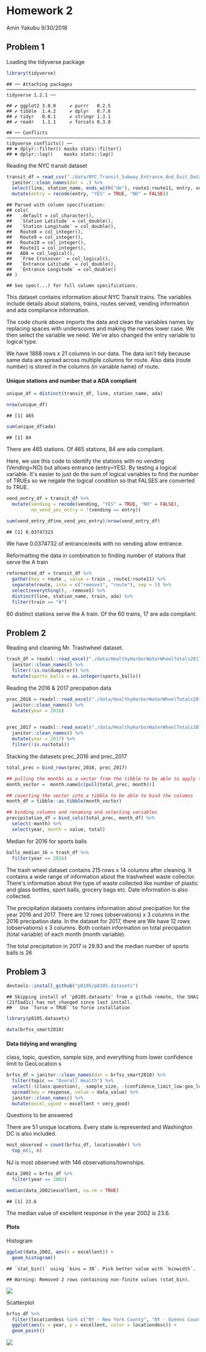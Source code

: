 Homework 2
================
Amin Yakubu
9/30/2018

Problem 1
---------

Loading the tidyverse package

``` r
library(tidyverse)
```

    ## ── Attaching packages ───────────────────────────────────────────────────────────────────── tidyverse 1.2.1 ──

    ## ✔ ggplot2 3.0.0     ✔ purrr   0.2.5
    ## ✔ tibble  1.4.2     ✔ dplyr   0.7.6
    ## ✔ tidyr   0.8.1     ✔ stringr 1.3.1
    ## ✔ readr   1.1.1     ✔ forcats 0.3.0

    ## ── Conflicts ──────────────────────────────────────────────────────────────────────── tidyverse_conflicts() ──
    ## ✖ dplyr::filter() masks stats::filter()
    ## ✖ dplyr::lag()    masks stats::lag()

Reading the NYC transit dataset

``` r
transit_df = read_csv("./data/NYC_Transit_Subway_Entrance_And_Exit_Data.csv") %>% 
  janitor::clean_names(dat = .) %>% 
  select(line, station_name, ends_with("de"), route1:route11, entry, vending, entrance_type, ada ) %>% 
  mutate(entry = recode(entry, "YES" = TRUE, "NO" = FALSE))
```

    ## Parsed with column specification:
    ## cols(
    ##   .default = col_character(),
    ##   `Station Latitude` = col_double(),
    ##   `Station Longitude` = col_double(),
    ##   Route8 = col_integer(),
    ##   Route9 = col_integer(),
    ##   Route10 = col_integer(),
    ##   Route11 = col_integer(),
    ##   ADA = col_logical(),
    ##   `Free Crossover` = col_logical(),
    ##   `Entrance Latitude` = col_double(),
    ##   `Entrance Longitude` = col_double()
    ## )

    ## See spec(...) for full column specifications.

This dataset contains information about NYC Transit trains. The variables include details about stations, trains, routes served, vending information and ada compliance information.

The code chunk above imports the data and clean the variables names by replacing spaces with underscores and making the names lower case. We then select the variable we need. We've also changed the entry variable to logical type.

We have 1868 rows x 21 columns in our data. The data isn't tidy because same data are spread across multiple columns for route. Also data (route number) is stored in the columns (in variable name) of route.

#### Unique stations and number that a ADA compliant

``` r
unique_df = distinct(transit_df, line, station_name, ada)

nrow(unique_df)
```

    ## [1] 465

``` r
sum(unique_df$ada)
```

    ## [1] 84

There are 465 stations. Of 465 stations, 84 are ada compliant.

Here, we use this code to identify the stations with no vending (Vending=NO) but allows entrance (entry=YES). By testing a logical variable. It's easier to just do the sum of logical variables to find the number of TRUEs so we negate the logical condition so that FALSES are converted to TRUE.

``` r
vend_entry_df = transit_df %>% 
  mutate(vending = recode(vending, "YES" = TRUE, "NO" = FALSE),
         no_vend_yes_entry = !(vending == entry)) 
  
sum(vend_entry_df$no_vend_yes_entry)/nrow(vend_entry_df)
```

    ## [1] 0.03747323

We have 0.0374732 of entrance/exits with no vending allow entrance.

Reformatting the data in combination to finding number of stations that serve the A train

``` r
reformatted_df = transit_df %>% 
  gather(key = route , value = train , route1:route11) %>% 
  separate(route, into = c("remove1", "route"), sep = 5) %>% 
  select(everything(), -remove1) %>% 
  distinct(line, station_name, train, ada) %>% 
  filter(train == "A")
```

60 distinct stations serve the A train. Of the 60 trains, 17 are ada compliant.

Problem 2
---------

Reading and cleaning Mr. Trashwheel dataset.

``` r
trash_df = readxl::read_excel("./data/HealthyHarborWaterWheelTotals2017-9-26.xlsx", sheet = "Mr. Trash Wheel", range = "A2:N258") %>% 
  janitor::clean_names() %>% 
  filter(!is.na(dumpster)) %>% 
  mutate(sports_balls = as.integer(sports_balls))
```

Reading the 2016 & 2017 precipation data

``` r
prec_2016 = readxl::read_excel("./data/HealthyHarborWaterWheelTotals2017-9-26.xlsx", sheet = "2016 Precipitation", range = "A2:B14") %>% 
  janitor::clean_names() %>% 
  mutate(year = 2016)
  

prec_2017 = readxl::read_excel("./data/HealthyHarborWaterWheelTotals2017-9-26.xlsx", sheet = "2017 Precipitation", range = "A2:B14") %>% 
  janitor::clean_names() %>% 
  mutate(year = 2017) %>% 
  filter(!is.na(total))
```

Stacking the datasets prec\_2016 and prec\_2017

``` r
total_prec = bind_rows(prec_2016, prec_2017) 

## pulling the months as a vector from the tibble to be able to apply the month.name function
month_vector =  month.name[c(pull(total_prec, month))]

## coverting the vector into a tibble to be able to bind the columns
month_df = tibble::as.tibble(month_vector) 

## binding columns and renaming and selecting variables
precipitation_df = bind_cols(total_prec, month_df) %>% 
  select(-month) %>% 
  select(year, month = value, total)
```

Median for 2016 for sports balls

``` r
balls_median_16 = trash_df %>% 
  filter(year == 2016)
```

The trash wheel dataset contains 215 rows x 14 columns after cleaning. It contains a wide range of information about the trashwheel waste collector. There's information about the type of waste collected like number of plastic and glass bottles, sport balls, grocery bags etc. Date information is also collected.

The precipitation datasets contains information about precipation for the year 2016 and 2017. There are 12 rows (observations) x 3 columns in the 2016 precipation data. In the dataset for 2017, there are We have 12 rows (observations) x 3 columns. Both contain information on total precipation (total variable) of each month (month variable).

The total precipitation in 2017 is 29.93 and the median number of sports balls is 26

Problem 3
---------

``` r
devtools::install_github("p8105/p8105.datasets")
```

    ## Skipping install of 'p8105.datasets' from a github remote, the SHA1 (21f5ad1c) has not changed since last install.
    ##   Use `force = TRUE` to force installation

``` r
library(p8105.datasets)

data(brfss_smart2010)
```

#### Data tidying and wrangling

class, topic, question, sample size, and everything from lower confidence limit to GeoLocation s

``` r
brfss_df = janitor::clean_names(dat = brfss_smart2010) %>% 
  filter(topic == "Overall Health") %>% 
  select(-(class:question), -sample_size, -(confidence_limit_low:geo_location)) %>% 
  spread(key = response, value = data_value) %>% 
  janitor::clean_names() %>% 
  mutate(excel_vgood = excellent + very_good)
```

Questions to be answered

There are 51 unique locations. Every state is represented and Washington DC is also included.

``` r
most_observed = count(brfss_df, locationabbr) %>% 
  top_n(1, n) 
```

NJ is most observed with 146 observations/townships.

``` r
data_2002 = brfss_df %>% 
  filter(year == 2002)

median(data_2002$excellent, na.rm = TRUE)
```

    ## [1] 23.6

The median value of excellent response in the year 2002 is 23.6.

#### Plots

Histogram

``` r
ggplot(data_2002, aes(x = excellent)) + 
  geom_histogram()
```

    ## `stat_bin()` using `bins = 30`. Pick better value with `binwidth`.

    ## Warning: Removed 2 rows containing non-finite values (stat_bin).

![](p805_hw2_ay2416_files/figure-markdown_github/unnamed-chunk-12-1.png)

Scatterplot

``` r
brfss_df %>% 
  filter(locationdesc %in% c("NY - New York County", "NY - Queens County")) %>% 
  ggplot(aes(x = year, y = excellent, color = locationdesc)) +
  geom_point()
```

![](p805_hw2_ay2416_files/figure-markdown_github/unnamed-chunk-13-1.png)
